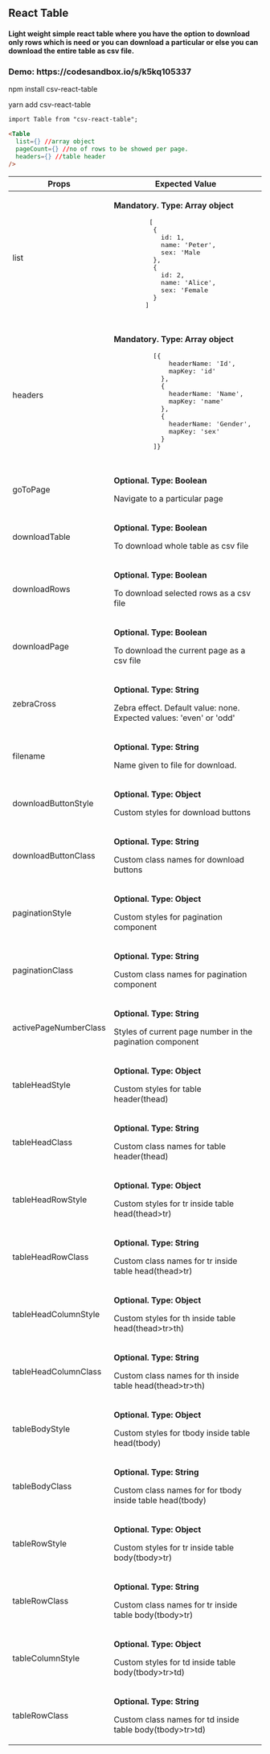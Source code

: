 <h2>React Table</h2>

<h4>
Light weight simple react table where you have the option to download only rows which is need or you can download a particular or else you can download the entire table as csv file.
<h3>Demo: https://codesandbox.io/s/k5kq105337</h3>

<p>npm install csv-react-table</p>
<p>yarn add csv-react-table</p>

```html
import Table from "csv-react-table";

<Table
  list={} //array object
  pageCount={} //no of rows to be showed per page.
  headers={} //table header
/>
```
<table>
  <thead>
    <tr>
      <th>Props</th>
      <th>Expected Value</th>
    </tr>
  </thead>
  <tbody>
    <tr>
      <td>list</td>
      <td>
        <p><strong>Mandatory. Type: Array object</strong></p>
        <pre>
         [
          {
            id: 1,
            name: 'Peter',
            sex: 'Male
          },
          {
            id: 2,
            name: 'Alice',
            sex: 'Female
          }
        ]
        </pre>
      </td>
    </tr>
    <tr>
      <td>headers</td>
      <td>
        <p><strong>Mandatory. Type: Array object</strong></p>
        <pre>
          [{
              headerName: 'Id',
              mapKey: 'id'
            },
            {
              headerName: 'Name',
              mapKey: 'name'
            },
            {
              headerName: 'Gender',
              mapKey: 'sex'
            }
          ]}
        </pre>
      </td>
    </tr>
    <tr>
      <td>goToPage</td>
      <td>
          <p><strong>Optional. Type: Boolean</strong></p>
          <p>
            Navigate to a particular page
          </p>
      </td>
    </tr>
    <tr>
      <td>downloadTable</td>
      <td>
          <p><strong>Optional. Type: Boolean</strong></p>
          <p>
            To download whole table as csv file
          </p>
      </td>
    </tr>
    <tr>
      <td>downloadRows</td>
      <td>
          <p><strong>Optional. Type: Boolean</strong></p>
          <p>
             To download selected rows as a csv file
          </p>
      </td>
    </tr>
    <tr>
      <td>downloadPage</td>
      <td>
          <p><strong>Optional. Type: Boolean</strong></p>
          <p>
             To download the current page as a csv file
          </p>
      </td>
    </tr>
    <tr>
      <td>zebraCross</td>
      <td>
          <p><strong>Optional. Type: String</strong></p>
          <p>
            Zebra effect. Default value: none. Expected values: 'even' or 'odd'
          </p>
      </td>
    </tr>
    <tr>
      <td>filename</td>
      <td>
          <p><strong>Optional. Type: String </strong></p>
          <p>
            Name given to file for download.
          </p>
      </td>
    </tr>
    <tr>
      <td>downloadButtonStyle</td>
      <td>
          <p><strong>Optional. Type: Object </strong></p>
          <p>
            Custom styles for download buttons
          </p>
      </td>
    </tr>
    <tr>
      <td>downloadButtonClass</td>
      <td>
          <p><strong>Optional. Type: String </strong></p>
          <p>
            Custom class names for download buttons
          </p>
      </td>
    </tr>
    <tr>
      <td>paginationStyle</td>
      <td>
          <p><strong>Optional. Type: Object </strong></p>
          <p>
            Custom styles for pagination component
          </p>
      </td>
    </tr>
    <tr>
      <td>paginationClass</td>
      <td>
          <p><strong>Optional. Type: String </strong></p>
          <p>
            Custom class names for pagination component
          </p>
      </td>
    </tr>
    <tr>
      <td>activePageNumberClass</td>
      <td>
          <p><strong>Optional. Type: String </strong></p>
          <p>
            Styles of current page number in the pagination component
          </p>
      </td>
    </tr>
    <tr>
      <td>tableHeadStyle</td>
      <td>
          <p><strong>Optional. Type: Object </strong></p>
          <p>
            Custom styles for table header(thead)
          </p>
      </td>
    </tr>
    <tr>
    <tr>
      <td>tableHeadClass</td>
      <td>
          <p><strong>Optional. Type: String </strong></p>
          <p>
            Custom class names for table header(thead)
          </p>
      </td>
    </tr>
    <tr>
      <td>tableHeadRowStyle</td>
      <td>
          <p><strong>Optional. Type: Object </strong></p>
          <p>
            Custom styles for tr inside table head(thead>tr)
          </p>
      </td>
    </tr>
    <tr>
    <tr>
      <td>tableHeadRowClass</td>
      <td>
          <p><strong>Optional. Type: String </strong></p>
          <p>
            Custom class names for tr inside table head(thead>tr)
          </p>
      </td>
    </tr>
    <tr>
      <td>tableHeadColumnStyle</td>
      <td>
          <p><strong>Optional. Type: Object </strong></p>
          <p>
            Custom styles for th inside table head(thead>tr>th)
          </p>
      </td>
    </tr>
    <tr>
    <tr>
      <td>tableHeadColumnClass</td>
      <td>
          <p><strong>Optional. Type: String </strong></p>
          <p>
            Custom class names for th inside table head(thead>tr>th)
          </p>
      </td>
    </tr>
    <tr>
      <td>tableBodyStyle</td>
      <td>
          <p><strong>Optional. Type: Object </strong></p>
          <p>
            Custom styles for tbody inside table head(tbody)
          </p>
      </td>
    </tr>
    <tr>
    <tr>
      <td>tableBodyClass</td>
      <td>
          <p><strong>Optional. Type: String </strong></p>
          <p>
            Custom class names for for tbody inside table head(tbody)
          </p>
      </td>
    </tr>
    <tr>
      <td>tableRowStyle</td>
      <td>
          <p><strong>Optional. Type: Object </strong></p>
          <p>
            Custom styles for tr inside table body(tbody>tr)
          </p>
      </td>
    </tr>
    <tr>
    <tr>
      <td>tableRowClass</td>
      <td>
          <p><strong>Optional. Type: String </strong></p>
          <p>
            Custom class names for tr inside table body(tbody>tr)
          </p>
      </td>
    </tr>
    <tr>
      <td>tableColumnStyle</td>
      <td>
          <p><strong>Optional. Type: Object </strong></p>
          <p>
            Custom styles for td inside table body(tbody>tr>td)
          </p>
      </td>
    </tr>
    <tr>
    <tr>
      <td>tableRowClass</td>
      <td>
          <p><strong>Optional. Type: String </strong></p>
          <p>
            Custom class names for td inside table body(tbody>tr>td)
          </p>
      </td>
    </tr>
  </tbody>
</table>
